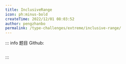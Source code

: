```yaml
---
title: InclusiveRange
icon: ph:minus-bold
createTime: 2022/12/01 08:03:52
author: pengzhanbo
permalink: /type-challenges/extreme/inclusive-range/
---
```


::: info 题目
Github: []()

```ts

```

:::
